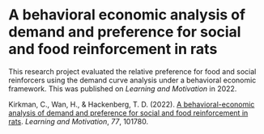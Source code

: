 # A behavioral economic analysis of demand and preference for social and food reinforcement in rats

This research project evaluated the relative preference for food and social reinforcers using the demand curve analysis under a behavioral economic framework.  This was published on *Learning and Motivation* in 2022.  

Kirkman, C., Wan, H., & Hackenberg, T. D. (2022). [A behavioral-economic analysis of demand and preference for social and food reinforcement in rats](https://www.sciencedirect.com/science/article/abs/pii/S0023969021000746). *Learning and Motivation*, *77*, 101780.
